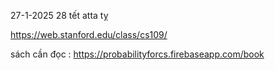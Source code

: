
27-1-2025 28 tết atta tỵ

https://web.stanford.edu/class/cs109/

sách cần đọc : https://probabilityforcs.firebaseapp.com/book
